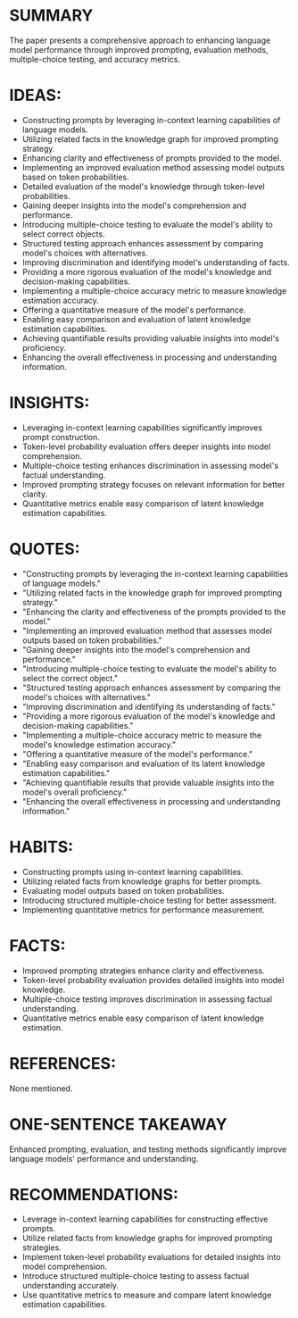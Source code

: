 # SUMMARY
The paper presents a comprehensive approach to enhancing language model performance through improved prompting, evaluation methods, multiple-choice testing, and accuracy metrics.

# IDEAS:
- Constructing prompts by leveraging in-context learning capabilities of language models.
- Utilizing related facts in the knowledge graph for improved prompting strategy.
- Enhancing clarity and effectiveness of prompts provided to the model.
- Implementing an improved evaluation method assessing model outputs based on token probabilities.
- Detailed evaluation of the model's knowledge through token-level probabilities.
- Gaining deeper insights into the model's comprehension and performance.
- Introducing multiple-choice testing to evaluate the model's ability to select correct objects.
- Structured testing approach enhances assessment by comparing model's choices with alternatives.
- Improving discrimination and identifying model's understanding of facts.
- Providing a more rigorous evaluation of the model's knowledge and decision-making capabilities.
- Implementing a multiple-choice accuracy metric to measure knowledge estimation accuracy.
- Offering a quantitative measure of the model's performance.
- Enabling easy comparison and evaluation of latent knowledge estimation capabilities.
- Achieving quantifiable results providing valuable insights into model's proficiency.
- Enhancing the overall effectiveness in processing and understanding information.

# INSIGHTS:
- Leveraging in-context learning capabilities significantly improves prompt construction.
- Token-level probability evaluation offers deeper insights into model comprehension.
- Multiple-choice testing enhances discrimination in assessing model's factual understanding.
- Improved prompting strategy focuses on relevant information for better clarity.
- Quantitative metrics enable easy comparison of latent knowledge estimation capabilities.

# QUOTES:
- "Constructing prompts by leveraging the in-context learning capabilities of language models."
- "Utilizing related facts in the knowledge graph for improved prompting strategy."
- "Enhancing the clarity and effectiveness of the prompts provided to the model."
- "Implementing an improved evaluation method that assesses model outputs based on token probabilities."
- "Gaining deeper insights into the model's comprehension and performance."
- "Introducing multiple-choice testing to evaluate the model's ability to select the correct object."
- "Structured testing approach enhances assessment by comparing the model's choices with alternatives."
- "Improving discrimination and identifying its understanding of facts."
- "Providing a more rigorous evaluation of the model's knowledge and decision-making capabilities."
- "Implementing a multiple-choice accuracy metric to measure the model's knowledge estimation accuracy."
- "Offering a quantitative measure of the model's performance."
- "Enabling easy comparison and evaluation of its latent knowledge estimation capabilities."
- "Achieving quantifiable results that provide valuable insights into the model's overall proficiency."
- "Enhancing the overall effectiveness in processing and understanding information."

# HABITS:
- Constructing prompts using in-context learning capabilities.
- Utilizing related facts from knowledge graphs for better prompts.
- Evaluating model outputs based on token probabilities.
- Introducing structured multiple-choice testing for better assessment.
- Implementing quantitative metrics for performance measurement.

# FACTS:
- Improved prompting strategies enhance clarity and effectiveness.
- Token-level probability evaluation provides detailed insights into model knowledge.
- Multiple-choice testing improves discrimination in assessing factual understanding.
- Quantitative metrics enable easy comparison of latent knowledge estimation.

# REFERENCES:
None mentioned.

# ONE-SENTENCE TAKEAWAY
Enhanced prompting, evaluation, and testing methods significantly improve language models' performance and understanding.

# RECOMMENDATIONS:
- Leverage in-context learning capabilities for constructing effective prompts.
- Utilize related facts from knowledge graphs for improved prompting strategies.
- Implement token-level probability evaluations for detailed insights into model comprehension.
- Introduce structured multiple-choice testing to assess factual understanding accurately.
- Use quantitative metrics to measure and compare latent knowledge estimation capabilities.